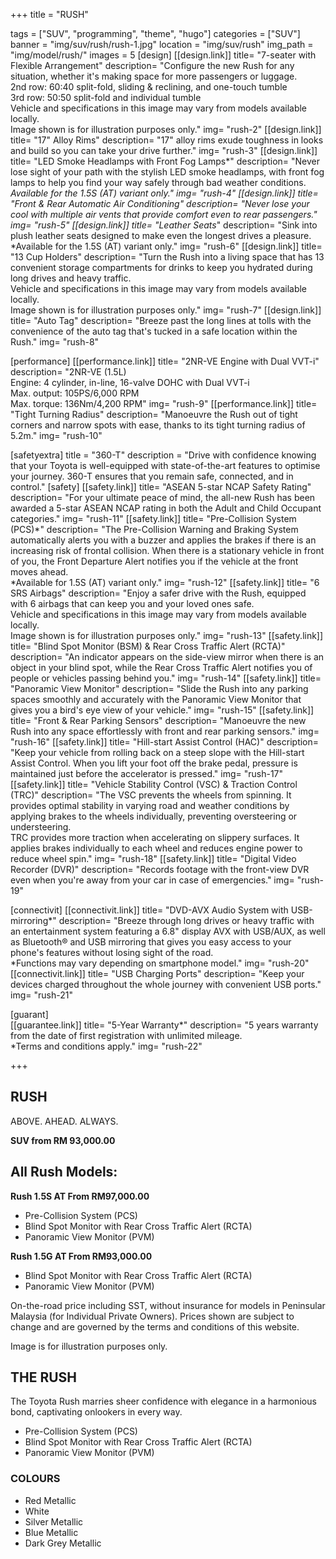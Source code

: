 +++
title = "RUSH"

tags = ["SUV", "programming", "theme", "hugo"]
categories = ["SUV"]
banner = "img/suv/rush/rush-1.jpg"
location = "img/suv/rush"
img_path = "img/model/rush/"
images = 5
[design]
   [[design.link]]
     title= "7-seater with Flexible Arrangement"
     description= "Configure the new Rush for any situation, whether it's making space for more passengers or luggage.
<br>2nd row: 60:40 split-fold, sliding & reclining, and one-touch tumble
<br>3rd row: 50:50 split-fold and individual tumble
<br>Vehicle and specifications in this image may vary from models available locally.
<br>Image shown is for illustration purposes only."
     img= "rush-2"
   [[design.link]]
     title= "17" Alloy Rims"
     description= "17" alloy rims exude toughness in looks and build so you can take your drive further."
     img= "rush-3"
   [[design.link]]
     title= "LED Smoke Headlamps with Front Fog Lamps*"
     description= "Never lose sight of your path with the stylish LED smoke headlamps, with front fog lamps to help you find your way safely through bad weather conditions.
<br>*Available for the 1.5S (AT) variant only."
     img= "rush-4"
   [[design.link]]
     title= "Front & Rear Automatic Air Conditioning"
     description= "Never lose your cool with multiple air vents that provide comfort even to rear passengers."
     img= "rush-5"
   [[design.link]]
     title= "Leather Seats*"
     description= "Sink into plush leather seats designed to make even the longest drives a pleasure.
<br>*Available for the 1.5S (AT) variant only."
     img= "rush-6"
   [[design.link]]
     title= "13 Cup Holders"
     description= "Turn the Rush into a living space that has 13 convenient storage compartments for drinks to keep you hydrated during long drives and heavy traffic.
<br>Vehicle and specifications in this image may vary from models available locally.
<br>Image shown is for illustration purposes only."
     img= "rush-7"
   [[design.link]]
     title= "Auto Tag"
     description= "Breeze past the long lines at tolls with the convenience of the auto tag that's tucked in a safe location within the Rush."
     img= "rush-8"

 
[performance]
   [[performance.link]]
     title= "2NR-VE Engine with Dual VVT-i"
     description= "2NR-VE (1.5L)
<br>Engine: 4 cylinder, in-line, 16-valve DOHC with Dual VVT-i
<br>Max. output: 105PS/6,000 RPM
<br>Max. torque: 136Nm/4,200 RPM"
     img= "rush-9"
   [[performance.link]]
     title= "Tight Turning Radius"
     description= "Manoeuvre the Rush out of tight corners and narrow spots with ease, thanks to its tight turning radius of 5.2m."
     img= "rush-10"
     

[safetyextra]
  title = "360-T"
  description = "Drive with confidence knowing that your Toyota is well-equipped with state-of-the-art features to optimise your journey. 360-T ensures that you remain safe, connected, and in control."
[safety]
   [[safety.link]]
     title= "ASEAN 5-star NCAP Safety Rating"
     description= "For your ultimate peace of mind, the all-new Rush has been awarded a 5-star ASEAN NCAP rating in both the Adult and Child Occupant categories."
     img= "rush-11"
   [[safety.link]]
     title= "Pre-Collision System (PCS)*"
     description= "The Pre-Collision Warning and Braking System automatically alerts you with a buzzer and applies the brakes if there is an increasing risk of frontal collision. When there is a stationary vehicle in front of you, the Front Departure Alert notifies you if the vehicle at the front moves ahead.
<br>*Available for 1.5S (AT) variant only."
     img= "rush-12"
   [[safety.link]]
     title= "6 SRS Airbags"
     description= "Enjoy a safer drive with the Rush, equipped with 6 airbags that can keep you and your loved ones safe.
<br>Vehicle and specifications in this image may vary from models available locally.
<br>Image shown is for illustration purposes only."
     img= "rush-13"
   [[safety.link]]
     title= "Blind Spot Monitor (BSM) & Rear Cross Traffic Alert (RCTA)"
     description= "An indicator appears on the side-view mirror when there is an object in your blind spot, while the Rear Cross Traffic Alert notifies you of people or vehicles passing behind you."
     img= "rush-14"
   [[safety.link]]
     title= "Panoramic View Monitor"
     description= "Slide the Rush into any parking spaces smoothly and accurately with the Panoramic View Monitor that gives you a bird's eye view of your vehicle."
     img= "rush-15"
   [[safety.link]]
     title= "Front & Rear Parking Sensors"
     description= "Manoeuvre the new Rush into any space effortlessly with front and rear parking sensors."
     img= "rush-16"
   [[safety.link]]
     title= "Hill-start Assist Control (HAC)"
     description= "Keep your vehicle from rolling back on a steep slope with the Hill-start Assist Control. When you lift your foot off the brake pedal, pressure is maintained just before the accelerator is pressed."
     img= "rush-17"
   [[safety.link]]
     title= "Vehicle Stability Control (VSC) & Traction Control (TRC)"
     description= "The VSC prevents the wheels from spinning. It provides optimal stability in varying road and weather conditions by applying brakes to the wheels individually, preventing oversteering or understeering.
<br>TRC provides more traction when accelerating on slippery surfaces. It applies brakes individually to each wheel and reduces engine power to reduce wheel spin."
     img= "rush-18"
   [[safety.link]]
     title= "Digital Video Recorder (DVR)"
     description= "Records footage with the front-view DVR even when you're away from your car in case of emergencies."
     img= "rush-19"
   

[connectivit]
   [[connectivit.link]]
     title= "DVD-AVX Audio System with USB-mirroring*"
     description= "Breeze through long drives or heavy traffic with an entertainment system featuring a 6.8" display AVX with USB/AUX, as well as Bluetooth® and USB mirroring that gives you easy access to your phone's features without losing sight of the road.
<br>*Functions may vary depending on smartphone model."
     img= "rush-20"
   [[connectivit.link]]
     title= "USB Charging Ports"
     description= "Keep your devices charged throughout the whole journey with convenient USB ports."
     img= "rush-21"
  

[guarant]  
   [[guarantee.link]]
     title= "5-Year Warranty*"
     description= "5 years warranty from the date of first registration with unlimited mileage.
<br>*Terms and conditions apply."
     img= "rush-22"

+++
## RUSH

ABOVE. AHEAD. ALWAYS.

**SUV from RM 93,000.00**

## All Rush Models:

**Rush 1.5S AT  From RM97,000.00**
- Pre-Collision System (PCS)
- Blind Spot Monitor with Rear Cross Traffic Alert (RCTA)
- Panoramic View Monitor (PVM)

**Rush 1.5G AT  From RM93,000.00**
- Blind Spot Monitor with Rear Cross Traffic Alert (RCTA)
- Panoramic View Monitor (PVM)

On-the-road price including SST, without insurance for models in Peninsular Malaysia (for Individual Private Owners).
Prices shown are subject to change and are governed by the terms and conditions of this website.

Image is for illustration purposes only.
 
## THE RUSH
The Toyota Rush marries sheer confidence with elegance in a harmonious bond, captivating onlookers in every way.

- Pre-Collision System (PCS)
- Blind Spot Monitor with Rear Cross Traffic Alert (RCTA)
- Panoramic View Monitor (PVM)


### COLOURS
- Red Metallic
- White
- Silver Metallic
- Blue Metallic
- Dark Grey Metallic
